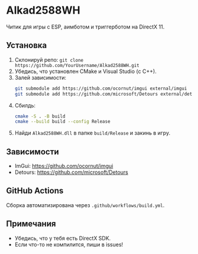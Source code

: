 # Alkad2588WH
Читик для игры с ESP, аимботом и триггерботом на DirectX 11.

## Установка
1. Склонируй репо: `git clone https://github.com/YourUsername/Alkad2588WH.git`
2. Убедись, что установлен CMake и Visual Studio (с C++).
3. Залей зависимости:
   ```bash
   git submodule add https://github.com/ocornut/imgui external/imgui
   git submodule add https://github.com/microsoft/Detours external/detours
   ```
4. Сбилдь:
   ```bash
   cmake -S . -B build
   cmake --build build --config Release
   ```
5. Найди `Alkad2588WH.dll` в папке `build/Release` и закинь в игру.

## Зависимости
- ImGui: https://github.com/ocornut/imgui
- Detours: https://github.com/microsoft/Detours

## GitHub Actions
Сборка автоматизирована через `.github/workflows/build.yml`.

## Примечания
- Убедись, что у тебя есть DirectX SDK.
- Если что-то не компилится, пиши в issues!